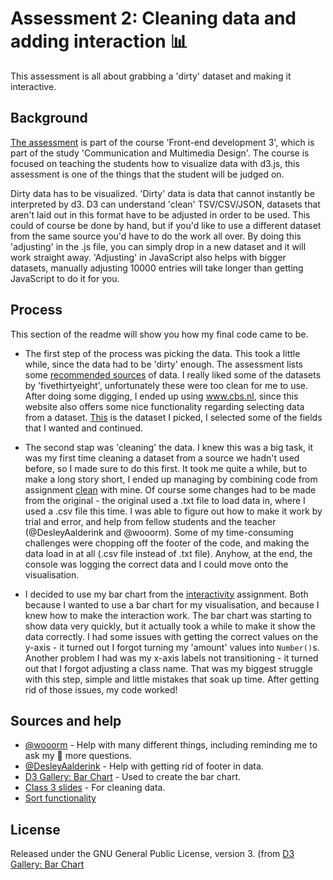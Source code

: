 # Assessment 2: Cleaning data and adding interaction 📊

This assessment is all about grabbing a 'dirty' dataset and making it interactive.

## Background

[The assessment](https://github.com/cmda-fe3/course-17-18/tree/master/assessment-2) is part of the course 'Front-end development 3', which is part of the study 'Communication and Multimedia Design'. The course is focused on teaching the students how to visualize data with d3.js, this assessment is one of the things that the student will be judged on.

Dirty data has to be visualized. 'Dirty' data is data that cannot instantly be interpreted by d3. D3 can understand 'clean' TSV/CSV/JSON, datasets that aren't laid out in this format have to be adjusted in order to be used. This could of course be done by hand, but if you'd like to use a different dataset from the same source you'd have to do the work all over. By doing this 'adjusting' in the .js file, you can simply drop in a new dataset and it will work straight away. 'Adjusting' in JavaScript also helps with bigger datasets, manually adjusting 10000 entries will take longer than getting JavaScript to do it for you.

## Process

This section of the readme will show you how my final code came to be.

* The first step of the process was picking the data. This took a little while, since the data had to be 'dirty' enough. The assessment lists some [recommended sources](https://github.com/cmda-fe3/course-17-18/blob/master/assessment-1/readme.md#other-data) of data. I really liked some of the datasets by 'fivethirtyeight', unfortunately these were too clean for me to use. After doing some digging, I ended up using www.cbs.nl, since this website also offers some nice functionality regarding selecting data from a dataset. [This](http://statline.cbs.nl/Statweb/publication/?VW=T&DM=SLEN&PA=7052eng&D1=0-1,7,30-31,34,38,42,49,56,62-63,66,69-71,75,79,92&D2=0&D3=0&D4=0,10,20,30,40,50,60,(l-1)-l&HD=171011-2135&LA=EN&HDR=G1,G2,G3&STB=T) is the dataset I picked, I selected some of the fields that I wanted and continued. 

* The second stap was 'cleaning' the data. I knew this was a big task, it was my first time cleaning a dataset from a source we hadn't used before, so I made sure to do this first. It took me quite a while, but to make a long story short, I ended up managing by combining code from assignment [clean](https://github.com/cmda-fe3/course-17-18/blob/master/class-3.md#clean) with mine. Of course some changes had to be made from the original - the original used a .txt file to load data in, where I used a .csv file this time. I was able to figure out how to make it work by trial and error, and help from fellow students and the teacher (@DesleyAalderink and @wooorm). Some of my time-consuming challenges were chopping off the footer of the code, and making the data load in at all (.csv file instead of .txt file). Anyhow, at the end, the console was logging the correct data and I could move onto the visualisation.

* I decided to use my bar chart from the [interactivity](https://github.com/cmda-fe3/course-17-18/blob/master/class-4.md#interactivity) assignment. Both because I wanted to use a bar chart for my visualisation, and because I knew how to make the interaction work. The bar chart was starting to show data very quickly, but it actually took a while to make it show the data correctly. I had some issues with getting the correct values on the y-axis - it turned out I forgot turning my 'amount' values into `Number()`s. Another problem I had was my x-axis labels not transitioning - it turned out that I forgot adjusting a class name. That was my biggest struggle with this step, simple and little mistakes that soak up time. After getting rid of those issues, my code worked!

## Sources and help

* [@wooorm](https://github.com/wooorm) - Help with many different things, including reminding me to ask my 🦆 more questions.
* [@DesleyAalderink](https://github.com/DesleyAalderink) - Help with getting rid of footer in data.
* [D3 Gallery: Bar Chart](https://bl.ocks.org/mbostock/3885304) - Used to create the bar chart.
* [Class 3 slides](https://docs.google.com/presentation/d/1TpoPilc1qVIQU07u_IdPeNqSZcbgliPaLF0zZUWGvWE) - For cleaning data.
* [Sort functionality](https://github.com/cmda-fe3/course-17-18/blob/master/site/class-4/sort/index.js)

## License

Released under the GNU General Public License, version 3. (from [D3 Gallery: Bar Chart](https://bl.ocks.org/mbostock/3885304)
